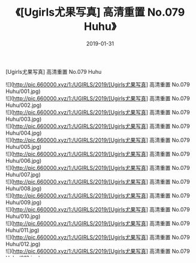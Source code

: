 ﻿---
layout: post
title:  《[Ugirls尤果写真] 高清重置 No.079 Huhu》
date:   2019-01-31
img: http://pic.660000.xyz/1:/UGIRLS/2019/[Ugirls尤果写真] 高清重置 No.079 Huhu/000.jpg
categories: [美女, 清纯, 唯美]
---

[Ugirls尤果写真] 高清重置 No.079 Huhu

 ![](http://pic.660000.xyz/1:/UGIRLS/2019/[Ugirls尤果写真] 高清重置 No.079 Huhu/001.jpg) <br>![](http://pic.660000.xyz/1:/UGIRLS/2019/[Ugirls尤果写真] 高清重置 No.079 Huhu/002.jpg) <br>![](http://pic.660000.xyz/1:/UGIRLS/2019/[Ugirls尤果写真] 高清重置 No.079 Huhu/003.jpg) <br>![](http://pic.660000.xyz/1:/UGIRLS/2019/[Ugirls尤果写真] 高清重置 No.079 Huhu/004.jpg) <br>![](http://pic.660000.xyz/1:/UGIRLS/2019/[Ugirls尤果写真] 高清重置 No.079 Huhu/005.jpg) <br>![](http://pic.660000.xyz/1:/UGIRLS/2019/[Ugirls尤果写真] 高清重置 No.079 Huhu/006.jpg) <br>![](http://pic.660000.xyz/1:/UGIRLS/2019/[Ugirls尤果写真] 高清重置 No.079 Huhu/007.jpg) <br>![](http://pic.660000.xyz/1:/UGIRLS/2019/[Ugirls尤果写真] 高清重置 No.079 Huhu/008.jpg) <br>![](http://pic.660000.xyz/1:/UGIRLS/2019/[Ugirls尤果写真] 高清重置 No.079 Huhu/009.jpg) <br>![](http://pic.660000.xyz/1:/UGIRLS/2019/[Ugirls尤果写真] 高清重置 No.079 Huhu/010.jpg) <br>![](http://pic.660000.xyz/1:/UGIRLS/2019/[Ugirls尤果写真] 高清重置 No.079 Huhu/011.jpg) <br>![](http://pic.660000.xyz/1:/UGIRLS/2019/[Ugirls尤果写真] 高清重置 No.079 Huhu/012.jpg) <br>![](http://pic.660000.xyz/1:/UGIRLS/2019/[Ugirls尤果写真] 高清重置 No.079 Huhu/013.jpg) <br>![](http://pic.660000.xyz/1:/UGIRLS/2019/[Ugirls尤果写真] 高清重置 No.079 Huhu/014.jpg) <br>![](http://pic.660000.xyz/1:/UGIRLS/2019/[Ugirls尤果写真] 高清重置 No.079 Huhu/015.jpg) <br>![](http://pic.660000.xyz/1:/UGIRLS/2019/[Ugirls尤果写真] 高清重置 No.079 Huhu/016.jpg) <br>![](http://pic.660000.xyz/1:/UGIRLS/2019/[Ugirls尤果写真] 高清重置 No.079 Huhu/017.jpg) <br>![](http://pic.660000.xyz/1:/UGIRLS/2019/[Ugirls尤果写真] 高清重置 No.079 Huhu/018.jpg) <br>![](http://pic.660000.xyz/1:/UGIRLS/2019/[Ugirls尤果写真] 高清重置 No.079 Huhu/019.jpg) <br>![](http://pic.660000.xyz/1:/UGIRLS/2019/[Ugirls尤果写真] 高清重置 No.079 Huhu/020.jpg) <br>![](http://pic.660000.xyz/1:/UGIRLS/2019/[Ugirls尤果写真] 高清重置 No.079 Huhu/021.jpg) <br>![](http://pic.660000.xyz/1:/UGIRLS/2019/[Ugirls尤果写真] 高清重置 No.079 Huhu/022.jpg) <br>![](http://pic.660000.xyz/1:/UGIRLS/2019/[Ugirls尤果写真] 高清重置 No.079 Huhu/023.jpg) <br>![](http://pic.660000.xyz/1:/UGIRLS/2019/[Ugirls尤果写真] 高清重置 No.079 Huhu/024.jpg) <br>![](http://pic.660000.xyz/1:/UGIRLS/2019/[Ugirls尤果写真] 高清重置 No.079 Huhu/025.jpg) <br>![](http://pic.660000.xyz/1:/UGIRLS/2019/[Ugirls尤果写真] 高清重置 No.079 Huhu/026.jpg) <br>![](http://pic.660000.xyz/1:/UGIRLS/2019/[Ugirls尤果写真] 高清重置 No.079 Huhu/027.jpg) <br>![](http://pic.660000.xyz/1:/UGIRLS/2019/[Ugirls尤果写真] 高清重置 No.079 Huhu/028.jpg) <br>![](http://pic.660000.xyz/1:/UGIRLS/2019/[Ugirls尤果写真] 高清重置 No.079 Huhu/029.jpg) <br>![](http://pic.660000.xyz/1:/UGIRLS/2019/[Ugirls尤果写真] 高清重置 No.079 Huhu/030.jpg) <br>![](http://pic.660000.xyz/1:/UGIRLS/2019/[Ugirls尤果写真] 高清重置 No.079 Huhu/031.jpg) <br>![](http://pic.660000.xyz/1:/UGIRLS/2019/[Ugirls尤果写真] 高清重置 No.079 Huhu/032.jpg) <br>![](http://pic.660000.xyz/1:/UGIRLS/2019/[Ugirls尤果写真] 高清重置 No.079 Huhu/033.jpg) <br>![](http://pic.660000.xyz/1:/UGIRLS/2019/[Ugirls尤果写真] 高清重置 No.079 Huhu/034.jpg) <br>